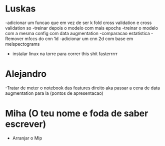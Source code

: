 # Luskas

-adicionar um funcao que em vez de ser k fold cross validation e cross validation so
-treinar depois o modelo com mais epochs
-treinar o modelo com a mesma config com data augmentation
-comparacao estatistica
-Remover mfccs do cnn 1d
-adicionar um cnn 2d com base em melspectograms
- instalar linux na torre para correr this shit fasterrrrr
# Alejandro

-Tratar de meter o notebook das features direito aka passar a cena de data augmentation para la (pontos de apresentacao)


# Miha (O teu nome e foda de saber escrever)

- Arranjar o Mlp



